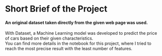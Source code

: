 # Short Brief of the Project
#### An original dataset taken directly from the given web page was used.<br> 
With Dataset, a Machine Learning model was developed to predict the price of cars based on their given characteristics.<br>
You can find more details in the notebook for this project, where I tried to reach the most precise result with the least number of features.<br>
